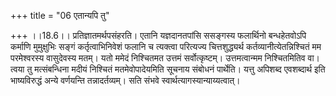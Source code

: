+++
title = "06 एतान्यपि तु"

+++
।।18.6।। प्रतिज्ञातमर्थपसंहरति। एतानि यज्ञदानतपांसि ससङ्गस्य फलार्थिनो
बन्धहेतवोऽपि कर्माणि मुमुक्षुभिः सङ्गं कर्तृत्वाभिनिवेशं फलानि च
त्यक्त्वा परित्यज्य चित्तशुद्ध्यर्थ कर्तव्यानीत्येतन्निश्चितं मम
परमेश्वरस्य वासुदेवस्य मतम्। यतो ममेदं निश्चितमत उत्तमं सर्वोत्कृष्टम्।
उत्तमत्वान्मम निश्चितमितिव वा। त्वया तु मत्संबन्धिना मदीयं निश्चितं
मतमेवोपादेयमिति सूचनाय संबोधनं पार्थेति। यत्तु अपिशब्द एवशब्दार्थ इति
भाष्यविरुद्धं अन्ये वर्णयन्ति तन्नादर्तव्यम्। सति संभवे
स्वार्थत्यागस्यान्याय्यत्वात्।
